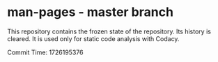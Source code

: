 # man-pages - master branch

This repository contains the frozen state of the repository.
Its history is cleared. It is used only for static code
analysis with Codacy.

Commit Time: 1726195376
